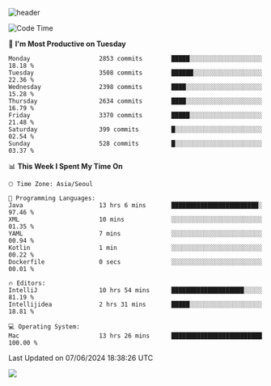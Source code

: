 ![header](https://capsule-render.vercel.app/api?type=Egg&color=timeAuto&height=300&section=header&text=PoPo&fontSize=90&animation=fadeIn)

  <!--START_SECTION:waka-->
![Code Time](http://img.shields.io/badge/Code%20Time-1%2C671%20hrs%2044%20mins-blue)

📅 **I'm Most Productive on Tuesday** 

```text
Monday                   2853 commits        █████░░░░░░░░░░░░░░░░░░░░   18.18 % 
Tuesday                  3508 commits        ██████░░░░░░░░░░░░░░░░░░░   22.36 % 
Wednesday                2398 commits        ████░░░░░░░░░░░░░░░░░░░░░   15.28 % 
Thursday                 2634 commits        ████░░░░░░░░░░░░░░░░░░░░░   16.79 % 
Friday                   3370 commits        █████░░░░░░░░░░░░░░░░░░░░   21.48 % 
Saturday                 399 commits         █░░░░░░░░░░░░░░░░░░░░░░░░   02.54 % 
Sunday                   528 commits         █░░░░░░░░░░░░░░░░░░░░░░░░   03.37 % 
```


📊 **This Week I Spent My Time On** 

```text
🕑︎ Time Zone: Asia/Seoul

💬 Programming Languages: 
Java                     13 hrs 6 mins       ████████████████████████░   97.46 % 
XML                      10 mins             ░░░░░░░░░░░░░░░░░░░░░░░░░   01.35 % 
YAML                     7 mins              ░░░░░░░░░░░░░░░░░░░░░░░░░   00.94 % 
Kotlin                   1 min               ░░░░░░░░░░░░░░░░░░░░░░░░░   00.22 % 
Dockerfile               0 secs              ░░░░░░░░░░░░░░░░░░░░░░░░░   00.01 % 

🔥 Editors: 
IntelliJ                 10 hrs 54 mins      ████████████████████░░░░░   81.19 % 
Intellijidea             2 hrs 31 mins       █████░░░░░░░░░░░░░░░░░░░░   18.81 % 

💻 Operating System: 
Mac                      13 hrs 26 mins      █████████████████████████   100.00 % 
```


 Last Updated on 07/06/2024 18:38:26 UTC
<!--END_SECTION:waka-->



<img src="https://capsule-render.vercel.app/api?type=Egg&color=timeAuto&height=300&section=footer&text=PoPo&fontSize=90&animation=fadeIn&reversal=true" />
